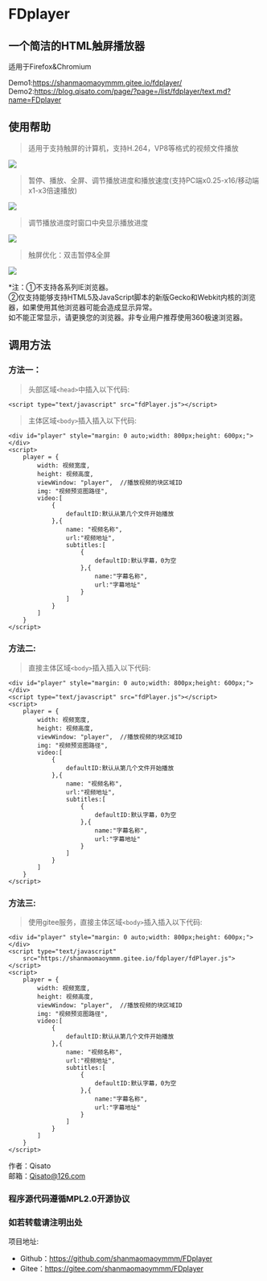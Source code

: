 # FDplayer

## 一个简洁的HTML触屏播放器

适用于Firefox&Chromium

Demo1:<https://shanmaomaoymmm.gitee.io/fdplayer/>  
Demo2:<https://blog.qisato.com/page/?page=/list/fdplayer/text.md?name=FDplayer>

## 使用帮助

>适用于支持触屏的计算机，支持H.264，VP8等格式的视频文件播放

![](https://shanmaomaoymmm.gitee.io/shanmoamoaymmmprojectdeommedia/FDPlayer-Touch/img/img05.jpg)

>暂停、播放、全屏、调节播放进度和播放速度(支持PC端x0.25-x16/移动端x1-x3倍速播放)

![](https://shanmaomaoymmm.gitee.io/shanmoamoaymmmprojectdeommedia/FDPlayer-Touch/img/img04.jpg)

>调节播放进度时窗口中央显示播放进度

![](https://shanmaomaoymmm.gitee.io/shanmoamoaymmmprojectdeommedia/FDPlayer-Touch/img/img01.jpg)

>触屏优化：双击暂停&全屏

![](https://shanmaomaoymmm.gitee.io/shanmoamoaymmmprojectdeommedia/FDPlayer-Touch/img/img03.jpg)
<p class="label">
*注：①不支持各系列IE浏览器。<br/>
②仅支持能够支持HTML5及JavaScript脚本的新版Gecko和Webkit内核的浏览器，如果使用其他浏览器可能会造成显示异常。<br/>
如不能正常显示，请更换您的浏览器。非专业用户推荐使用360极速浏览器。 
</p>

## 调用方法

### 方法一：

>头部区域`<head>`中插入以下代码:
```
<script type="text/javascript" src="fdPlayer.js"></script>
```
>主体区域`<body>`插入插入以下代码:
```
<div id="player" style="margin: 0 auto;width: 800px;height: 600px;"></div>
<script>
    player = {
        width: 视频宽度,
        height: 视频高度,
        viewWindow: "player",  //播放视频的块区域ID
        img: "视频预览图路径",
        video:[
            {
                defaultID:默认从第几个文件开始播放
            },{
                name: "视频名称",
                url:"视频地址",
                subtitles:[
                    {
                        defaultID:默认字幕，0为空
                    },{
                        name:"字幕名称",
                        url:"字幕地址"
                    }
                ]
            }
        ]
    }
</script>
```

### 方法二:

>直接主体区域`<body>`插入插入以下代码: 
```
<div id="player" style="margin: 0 auto;width: 800px;height: 600px;"></div>
<script type="text/javascript" src="fdPlayer.js"></script>
<script>
    player = {
        width: 视频宽度,
        height: 视频高度,
        viewWindow: "player",  //播放视频的块区域ID
        img: "视频预览图路径",
        video:[
            {
                defaultID:默认从第几个文件开始播放
            },{
                name: "视频名称",
                url:"视频地址",
                subtitles:[
                    {
                        defaultID:默认字幕，0为空
                    },{
                        name:"字幕名称",
                        url:"字幕地址"
                    }
                ]
            }
        ]
    }
</script>
```

### 方法三:
>使用gitee服务，直接主体区域`<body>`插入插入以下代码: 
```
<div id="player" style="margin: 0 auto;width: 800px;height: 600px;"></div>
<script type="text/javascript" 
    src="https://shanmaomaoymmm.gitee.io/fdplayer/fdPlayer.js">
</script>
<script>
    player = {
        width: 视频宽度,
        height: 视频高度,
        viewWindow: "player",  //播放视频的块区域ID
        img: "视频预览图路径",
        video:[
            {
                defaultID:默认从第几个文件开始播放
            },{
                name: "视频名称",
                url:"视频地址",
                subtitles:[
                    {
                        defaultID:默认字幕，0为空
                    },{
                        name:"字幕名称",
                        url:"字幕地址"
                    }
                ]
            }
        ]
    }
</script>
```

作者：Qisato  
邮箱：Qisato@126.com 

### 程序源代码遵循MPL2.0开源协议
### 如若转载请注明出处 

项目地址:
* Github：<https://github.com/shanmaomaoymmm/FDplayer>
* Gitee：<https://gitee.com/shanmaomaoymmm/FDplayer>
